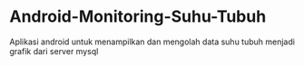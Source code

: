 # Android-Monitoring-Suhu-Tubuh
Aplikasi android untuk menampilkan dan mengolah data suhu tubuh menjadi grafik dari server mysql
